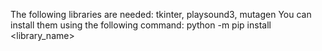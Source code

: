 The following libraries are needed: tkinter, playsound3, mutagen
You can install them using the following command: python -m pip install <library_name>
